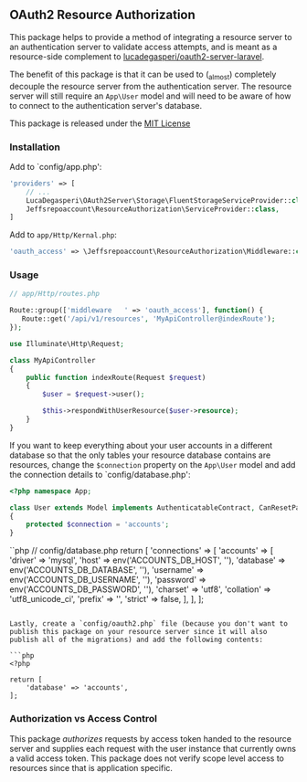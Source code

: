 ## OAuth2 Resource Authorization

This package helps to provide a method of integrating a resource server to an authentication server to validate access attempts, and is meant as a resource-side complement to [lucadegasperi/oauth2-server-laravel](https://github.com/lucadegasperi/oauth2-server-laravel).

The benefit of this package is that it can be used to (<sub>almost</sub>) completely decouple the resource server from the authentication server.  The resource server will still require an `App\User` model and will need to be aware of how to connect to the authentication server's database.

This package is released under the [MIT License](LICENSE)

### Installation

Add to `config/app.php':

```php
'providers' => [
    // ...
    LucaDegasperi\OAuth2Server\Storage\FluentStorageServiceProvider::class,
    Jeffsrepoaccount\ResourceAuthorization\ServiceProvider::class,
]
```

Add to `app/Http/Kernal.php`:

```php
'oauth_access' => \Jeffsrepoaccount\ResourceAuthorization\Middleware::class,
```

### Usage

```php
// app/Http/routes.php

Route::group(['middleware   ' => 'oauth_access'], function() {
   Route::get('/api/v1/resources', 'MyApiController@indexRoute'); 
});
```

```php
use Illuminate\Http\Request;

class MyApiController
{
    public function indexRoute(Request $request)
    {
        $user = $request->user();

        $this->respondWithUserResource($user->resource);
    }
}
```

If you want to keep everything about your user accounts in a different database so that the only tables your resource database contains are resources, change the `$connection` property on the `App\User` model and add the connection details to `config/database.php': 


```php
<?php namespace App;

class User extends Model implements AuthenticatableContract, CanResetPasswordContract
{
    protected $connection = 'accounts';    
}
```

``php
// config/database.php
return [
    'connections' => [
        'accounts' => [
            'driver'    => 'mysql',
            'host'      => env('ACCOUNTS_DB_HOST',      ''),
            'database'  => env('ACCOUNTS_DB_DATABASE',  ''),
            'username'  => env('ACCOUNTS_DB_USERNAME',  ''),
            'password'  => env('ACCOUNTS_DB_PASSWORD',  ''),
            'charset'   => 'utf8',
            'collation' => 'utf8_unicode_ci',
            'prefix'    => '',
            'strict'    => false,
        ],
    ],
];
```

Lastly, create a `config/oauth2.php` file (because you don't want to publish this package on your resource server since it will also publish all of the migrations) and add the following contents:

```php
<?php

return [
    'database' => 'accounts',
];
```

### Authorization vs Access Control

This package _authorizes_ requests by access token handed to the resource server and supplies each request with the user instance that currently owns a valid access token.  This package does not verify scope level access to resources since that is application specific.